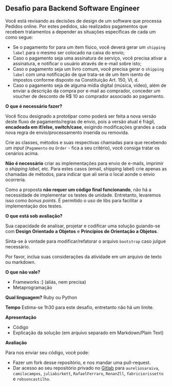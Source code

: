 ## Desafio para Backend Software Engineer

Você está revisando as decisões de design de um software que processa Pedidos online. Por estes pedidos, são realizados pagamentos que recebem tratamentos a depender as situações específicas de cada um como segue:

  - Se o pagamento for para um item físico, você deverá gerar um `shipping label` para o mesmo ser colocado na caixa do envio;
  - Caso o pagamento seja uma assinatura de serviço, você precisa ativar a assinatura, e notificar o usuário através de e-mail sobre isto;
  - Caso o pagamento seja um livro comum, você precisa gerar o `shipping label` com uma notificação de que trata-se de um item isento de impostos conforme disposto na Constituição Art. 150, VI, d.
  - Caso o pagamento seja de alguma mídia digital (música, vídeo), além de enviar a descrição da compra por e-mail ao comprador, conceder um voucher de desconto de R$ 10 ao comprador associado ao pagamento.

__O que é necessário fazer?__

Você ficou designado a prototipar como poderá ser feita a nova versão deste fluxo de pagamento/regras de envio, pois a versão atual é frágil, **encadeada em if/else, switch/case**, exigindo modificações grandes a cada nova regra de envio/processamento inserida ou removida.

Crie as classes, métodos e suas respectivas chamadas para que recebendo um _input_ (`Pagamento` ou `Order` - fica a seu critério), você consiga tratar os cenários acima.

**Não é necessário** criar as implementações para envio de e-mails, imprimir o _shipping label_, etc. Para estes casos (email, shipping label) crie apenas as chamadas de métodos, para indicar que ali seria o local aonde o envio ocorreria.

Como a proposta **não requer um código final funcionando**, não há a necessidade de implementar os testes de unidade. Entretanto, levaremos isso como _bonus points_. É permitido o uso de libs para facilitar a implementação dos testes.

__O que está sob avaliação?__

Sua capacidade de analisar, projetar e codificar uma solução guiando-se com **Design Orientado a Objetos** e **Princípios de Orientação a Objetos**.

Sinta-se à vontade para modificar/refatorar o arquivo `bootstrap` caso julgue necessário.

Por favor, inclua suas considerações da atividade em um arquivo de texto ou markdown.

__O que não vale?__
 - Frameworks :] (aliás, nem precisa)
 - Metaprogramação

__Qual linguagem?__
Ruby ou Python

__Tempo__
Estima-se 1h30 para este desafio, entretanto não há um limite.

__Apresentação__
  - Código
  - Explicação da solução (em arquivo separado em Markdown/Plain Text)

__Avaliação__

Para nos enviar seu código, você pode:

 - Fazer um fork desse repositório, e nos mandar uma pull-request.
 - Dar acesso ao seu repositório privado no [Gitlab](http://gitlab.com) para `aureliosaraiva`, `camilacampos`, `juliabirkett`, `RafaelFerraro`, `RenanZll`, `fabriciorissetto` e `robsoncastilho`.
